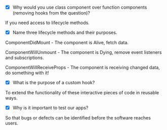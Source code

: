 - [X] Why would you use class component over function components (removing hooks from the question)?

If you need access to lifecycle methods.

- [X] Name three lifecycle methods and their purposes.

ComponentDidMount -
The component is Alive, fetch data.

ComponentWillUnmount -
The component is Dying, remove event listeners and subscriptions.

ComponentWillReceiveProps -
The component is receiving changed data, do something with it!

- [X] What is the purpose of a custom hook?

To extend the functionality of these interactive pieces of code in reusable ways.

- [X] Why is it important to test our apps?

So that bugs or defects can be identified before the software reaches users.